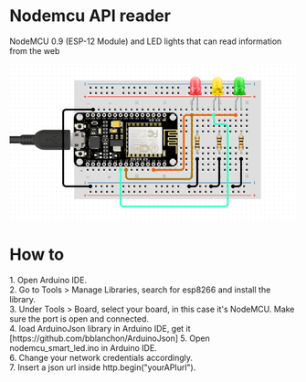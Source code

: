 # Nodemcu API reader
NodeMCU 0.9 (ESP-12 Module) and LED lights that can read information from the web 

![](schematics.png)


<h1>How to </h1>
1. Open Arduino IDE. <br>
2. Go to Tools > Manage Libraries, search for esp8266 and install the library.  <br>
3. Under Tools > Board, select your board, in this case it's NodeMCU. Make sure the port is open and connected.  <br>
4. load ArduinoJson library in Arduino IDE, get it [https://github.com/bblanchon/ArduinoJson]
5. Open nodemcu_smart_led.ino in Arduino IDE. <br>
6. Change your network credentials accordingly.  <br>
7. Insert a json url inside http.begin("yourAPIurl"). <br>




